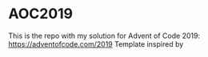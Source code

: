 # AOC2019
This is the repo with my solution for Advent of Code 2019: https://adventofcode.com/2019
Template inspired by
